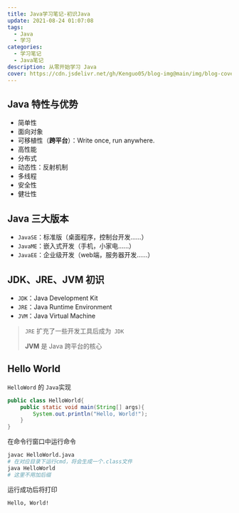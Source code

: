 ```yaml
---
title: Java学习笔记-初识Java
update: 2021-08-24 01:07:08
tags: 
  - Java
  - 学习
categories:
  - 学习笔记
  - Java笔记
description: 从零开始学习 Java
cover: https://cdn.jsdelivr.net/gh/Kenguo05/blog-img@main/img/blog-cover/Java.jpg
---
```


## Java 特性与优势

+ 简单性
+ 面向对象
+ 可移植性（**跨平台**）：Write once, run anywhere.
+ 高性能
+ 分布式
+ 动态性：反射机制
+ 多线程
+ 安全性
+ 健壮性

## Java 三大版本

+ `JavaSE`：标准版（桌面程序，控制台开发......）
+ `JavaME`：嵌入式开发（手机，小家电......）
+ `JavaEE`：企业级开发（web端，服务器开发......）

## JDK、JRE、JVM 初识

+ `JDK`：Java Development Kit
+ `JRE`：Java Runtime Environment
+ `JVM`：Java Virtual Machine

> `JRE` 扩充了一些开发工具后成为` JDK`
>
> **JVM** 是 Java 跨平台的核心

## Hello World 

`HelloWord` 的 `Java`实现

```java
public class HelloWorld{
	public static void main(String[] args){
		System.out.println("Hello, World!");
	}
}
```

在命令行窗口中运行命令

```sh
javac HelloWorld.java
# 在对应目录下运行cmd，将会生成一个.class文件
java HelloWorld
# 这里不用加后缀
```

运行成功后将打印

```sh
Hello, World!
```

